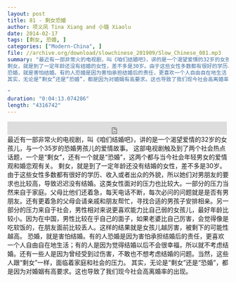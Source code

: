 ```yaml
---
layout: post
title: 81 - 剩女恐婚
author: 项义凤 Tina Xiang and 小璐 Xiaolu
date: 2014-02-17
tags: [剩女, 恐婚, ]
categories: ["Modern-China", ]
file: //archive.org/download/slowchinese_201909/Slow_Chinese_081.mp3
summary: "最近有一部非常火的电视剧，叫《咱们结婚吧》，讲的是一个渴望爱情的32岁的女孩儿，与一个35岁的恐婚男孩儿的爱情故事。 这部电视剧触及到了两个社会热点话题，一个是“剩女”，还有一个就是“恐婚”，这两个都与当今社会年轻男女的爱情观和婚恋观有关。
剩女，就是到了一定年龄还没有结婚的女性，差不多是30岁。由于这些女性多数都有很好的学历、收入或者出众的外貌，所以她们对男朋友的要求也比较高，导致迟迟没有结婚。这类女性面对的压力也比较大。一部分的压力当然来自于家庭。父母比他们还着急，每天电话不断，每次必问的问题就是是否有男朋友。还有更着急的父母会请亲戚和朋友帮忙，寻找合适的男孩子安排相亲。另一部分的压力来自于社会，男性相对来说更喜欢能力比自己弱的女孩儿，最好年龄比较小。因为在中国，男性比较在乎自己的面子，如果老婆比自己厉害，会觉得像是吃软饭的，在朋友面前比较丢人。这样的结果就是女孩儿越厉害，被剩下的可能性越高。
恐婚，就是害怕结婚。有的人恐婚是因为害怕承担结婚后的责任，更喜欢一个人自由自在地生活；有的人是因为觉得结婚以后不会很幸福，所以就不考虑结婚。还有一些人是因为曾经受到过伤害，不敢也不想考虑结婚的问题。当然，这些人跟“剩女”一样，面临着家庭和社会的压力。
其实，无论是“剩女”还是“恐婚”，都是因为对婚姻有高要求。这也导致了我们现今社会高离婚率的出现。
 
"
duration: "0:04:13.074286"
length: "4316742"
---
```


<iframe src="https://archive.org/embed/slowchinese_201909/Slow_Chinese_081.mp3" width="500" height="30" frameborder="0" webkitallowfullscreen="true" mozallowfullscreen="true" allowfullscreen></iframe>
最近有一部非常火的电视剧，叫《咱们结婚吧》，讲的是一个渴望爱情的32岁的女孩儿，与一个35岁的恐婚男孩儿的爱情故事。 这部电视剧触及到了两个社会热点话题，一个是“剩女”，还有一个就是“恐婚”，这两个都与当今社会年轻男女的爱情观和婚恋观有关。
剩女，就是到了一定年龄还没有结婚的女性，差不多是30岁。由于这些女性多数都有很好的学历、收入或者出众的外貌，所以她们对男朋友的要求也比较高，导致迟迟没有结婚。这类女性面对的压力也比较大。一部分的压力当然来自于家庭。父母比他们还着急，每天电话不断，每次必问的问题就是是否有男朋友。还有更着急的父母会请亲戚和朋友帮忙，寻找合适的男孩子安排相亲。另一部分的压力来自于社会，男性相对来说更喜欢能力比自己弱的女孩儿，最好年龄比较小。因为在中国，男性比较在乎自己的面子，如果老婆比自己厉害，会觉得像是吃软饭的，在朋友面前比较丢人。这样的结果就是女孩儿越厉害，被剩下的可能性越高。
恐婚，就是害怕结婚。有的人恐婚是因为害怕承担结婚后的责任，更喜欢一个人自由自在地生活；有的人是因为觉得结婚以后不会很幸福，所以就不考虑结婚。还有一些人是因为曾经受到过伤害，不敢也不想考虑结婚的问题。当然，这些人跟“剩女”一样，面临着家庭和社会的压力。
其实，无论是“剩女”还是“恐婚”，都是因为对婚姻有高要求。这也导致了我们现今社会高离婚率的出现。
 
